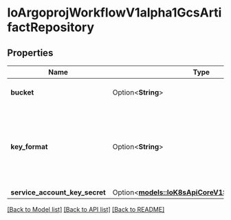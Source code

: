 # IoArgoprojWorkflowV1alpha1GcsArtifactRepository

## Properties

Name | Type | Description | Notes
------------ | ------------- | ------------- | -------------
**bucket** | Option<**String**> | Bucket is the name of the bucket | [optional]
**key_format** | Option<**String**> | KeyFormat defines the format of how to store keys and can reference workflow variables. | [optional]
**service_account_key_secret** | Option<[**models::IoK8sApiCoreV1SecretKeySelector**](io.k8s.api.core.v1.SecretKeySelector.md)> |  | [optional]

[[Back to Model list]](../README.md#documentation-for-models) [[Back to API list]](../README.md#documentation-for-api-endpoints) [[Back to README]](../README.md)



